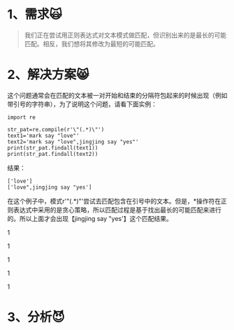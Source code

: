 # 1、需求🙀

> 我们正在尝试用正则表达式对文本模式做匹配，但识别出来的是最长的可能匹配。相反，我们想将其修改为最短的可能匹配。

# 2、解决方案😸

这个问题通常会在匹配的文本被一对开始和结束的分隔符包起来的时候出现（例如带引号的字符串），为了说明这个问题，请看下面实例：

```
import re

str_pat=re.compile(r'\"(.*)\"')
text1='mark say "love"'
text2='mark say "love",jingjing say "yes"'
print(str_pat.findall(text1))
print(str_pat.findall(text2))
```

结果：

```
['love']
['love",jingjing say "yes']
```

在这个例子中，模式r'\"\(.\*\)\"'尝试去匹配包含在引号中的文本。但是，\*操作符在正则表达式中采用的是贪心策略，所以匹配过程是基于找出最长的可能匹配来进行的。所以上面才会出现【jingjing say "yes'】这个匹配结果。

1

1

1

1

1

# 3、分析😈



